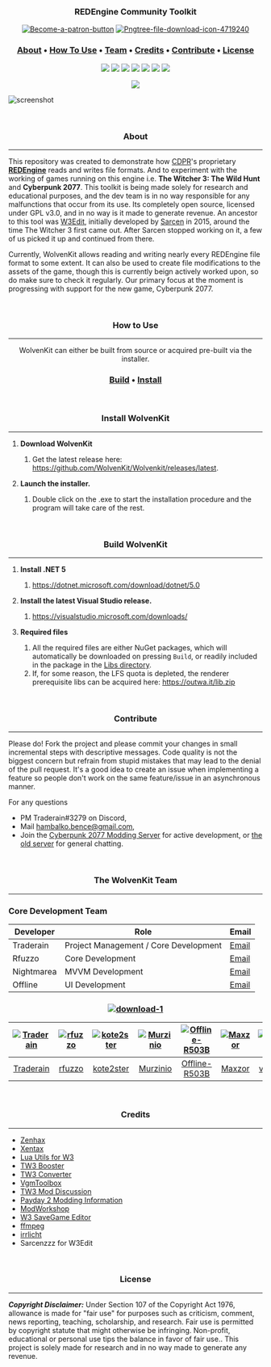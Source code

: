 
<h3 align="center">
  <br>
  <a href="https://redmodding.org/"><img src="https://media.discordapp.net/attachments/803619861170225203/811665837218856970/banner2.png?width=960&height=305" alt="" ></a>
  <br>
  REDEngine Community Toolkit
  <br>
</h3>

</p>
  <p align="center"> 
    <a href="https://patreon.com/traderain"><img src="https://i.ibb.co/RBZKRg4/Become-a-patron-button.png" alt="Become-a-patron-button" border="0"></a>
  <a href="https://github.com/WolvenKit/Wolvenkit/releases/latest"><img src="https://i.ibb.co/272nyjJ/Pngtree-file-download-icon-4719240.png" alt="Pngtree-file-download-icon-4719240" border="0"></a>  
</p>

<h3 align="center">
  <a href="#About">About</a> •
  <a href="#how-to-use">How To Use</a> •
  <a href="#team">Team</a> •
  <a href="#credits">Credits</a> • 
  <a href="#contributing">Contribute</a> •
  <a href="#license">License</a>
 
</h3>

<p align="center">
  <a href="https://github.com/WolvenKit/Wolvenkit/releases"><img src="https://img.shields.io/github/downloads/WolvenKit/Wolven-Kit/total"></a>
  <a href="https://github.com/WolvenKit/Wolvenkit/actions?query=workflow%3AWolvenKit-Nightly"><img src="https://github.com/WolvenKit/Wolven-kit/workflows/WolvenKit-Nightly/badge.svg"></a>
  <a href="https://github.com/WolvenKit/Wolven-kit/issues"><img src="https://img.shields.io/github/issues/WolvenKit/Wolven-kit.svg"></a>
  <a href="https://github.com/WolvenKit/Wolven-kit/network"><img src="https://img.shields.io/github/forks/WolvenKit/Wolven-kit.svg"></a>
  <a href="https://github.com/WolvenKit/Wolven-kit/stargazers"><img src="https://img.shields.io/github/stars/WolvenKit/Wolven-kit.svg"></a>    
  <a href="https://raw.githubusercontent.com/WolvenKit/Wolven-kit/master/LICENSE"><img src="https://img.shields.io/badge/license-AGPL-blue.svg"></a>
  <a href="https://discord.gg/cp77modding"><img src="https://img.shields.io/discord/717692382849663036.svg?label=&logo=discord&logoColor=ffffff&color=7389D8&labelColor=6A7EC2">  </a>  
<p align="center"> 
 <img src="https://media.discordapp.net/attachments/803648048018096170/809406032336912394/unknown.png?width=837&height=640"> 
</p>

![screenshot](https://cdn.discordapp.com/attachments/788051447081598976/811578293676539904/unknown.png)

<div id="about">&zwnj;</div>
<h3 align="center">About</h3>

---

This repository was created to demonstrate how [CDPR](https://en.wikipedia.org/wiki/CD_Projekt)'s proprietary [**REDEngine**](https://en.wikipedia.org/wiki/CD_Projekt#REDengine) reads and writes file formats.
And to experiment with the working of games running on this engine i.e. **The Witcher 3: The Wild Hunt** and **Cyberpunk 2077**. 
This toolkit is being made solely for research and educational purposes, and the dev team is in no way responsible for any malfunctions that occur from its use.
Its completely open source, licensed under GPL v3.0, and in no way is it made to generate revenue.
An ancestor to this tool was [W3Edit](https://drive.google.com/file/d/0B3axqSlhNHOOYmpkWk83TXRkZmM/view), initially developed by [Sarcen](http://forums.cdprojektred.com/forum/en/the-witcher-series/the-witcher-3-wild-hunt/mod-discussions/58758-mod-editor) in 2015, around the time The Witcher 3 first came out.
After Sarcen stopped working on it, a few of us picked it up and continued from there.

Currently, WolvenKit allows reading and writing nearly every REDEngine file format to some extent. 
It can also be used to create file modifications to the assets of the game, though this is currently beign actively worked upon, so do make sure to check it regularly.
Our primary focus at the moment is progressing with support for the new game, Cyberpunk 2077.

<div id="how-to-use">&zwnj;</div>
<h3 align="center">How to Use</h3>

---
<p align="center">WolvenKit can either be built from source or acquired pre-built via the installer.</p>
  
<h3 align="center">
  <a href="#building">Build</a> •
  <a href="#install">Install</a> 
</h3>

<div id="install">&zwnj;</div>
<h3 align="center">Install WolvenKit</h3>

---

1. **Download WolvenKit**
   1. Get the latest release here: https://github.com/WolvenKit/Wolvenkit/releases/latest.

2. **Launch the installer.**
   1. Double click on the .exe to start the installation procedure and the program will take care of the rest.

<div id="building">&zwnj;</div>
<h3 align="center">Build WolvenKit</h3>

---

1. **Install .NET 5**
   1. https://dotnet.microsoft.com/download/dotnet/5.0

2. **Install the latest Visual Studio release.**
   1. https://visualstudio.microsoft.com/downloads/

3. **Required files**
   1. All the required files are either NuGet packages, which will automatically be downloaded on pressing `Build`, or readily included in the package in the [Libs directory](/Libs/).
   1. If, for some reason, the LFS quota is depleted, the renderer prerequisite libs can be acquired here: https://outwa.it/lib.zip



<div id="contributing">&zwnj;</div>
<h3 align="center">Contribute</h3>

---

Please do! Fork the project and please commit your changes in small incremental steps with descriptive messages.
Code quality is not the biggest concern but refrain from stupid mistakes that may lead to the denial of the pull request.
It's a good idea to create an issue when implementing a feature so people don't work on the same feature/issue in an asynchronous manner.

For any questions
- PM Traderain#3279 on Discord,
- Mail hambalko.bence@gmail.com,
- Join the [Cyberpunk 2077 Modding Server](discord.gg/Epkq79kd96) for active development, or [the old server](https://discordapp.com/invite/tdSUQQe) for general chatting.

<div id="team">&zwnj;</div>
<h3 align="center">The WolvenKit Team</h3>

---

<h3 align="left">Core Development Team</h3>

Developer | Role | Email
------------ | ------------- | -------------
Traderain | Project Management / Core Development | [Email](mailto:hambalko.bence@gmail.com) 
Rfuzzo | Core Development | [Email](mailto:r.fuzzo@gmail.com) 
Nightmarea | MVVM Development | [Email](mailto:kote2ster@gmail.com) 
Offline | UI Development | [Email](mailto:sodanakin@gmail.com) 



<h3 align="center"><a href="https://imgbb.com/"><img src="https://i.ibb.co/ky17Xj9/download-1.png" alt="download-1" border="0"></a>
</h3>

<!-- readme: contributors -start -->
[<img alt="Traderain" src="https://avatars.githubusercontent.com/u/6411732?v=4&s=117 width=117">](https://github.com/Traderain) |[<img alt="rfuzzo" src="https://avatars.githubusercontent.com/u/37657287?v=4&s=117 width=117">](https://github.com/rfuzzo) |[<img alt="kote2ster" src="https://avatars.githubusercontent.com/u/7668964?v=4&s=117 width=117">](https://github.com/kote2ster) |[<img alt="Murzinio" src="https://avatars.githubusercontent.com/u/17109925?v=4&s=117 width=117">](https://github.com/Murzinio) |[<img alt="Offline-R503B" src="https://avatars.githubusercontent.com/u/11785451?v=4&s=117 width=117">](https://github.com/Offline-R503B) |[<img alt="Maxzor" src="https://avatars.githubusercontent.com/u/16599683?v=4&s=117 width=117">](https://github.com/Maxzor) |[<img alt="vonLeebpl" src="https://avatars.githubusercontent.com/u/18351077?v=4&s=117 width=117">](https://github.com/vonLeebpl) |[<img alt="TheBloke" src="https://avatars.githubusercontent.com/u/784313?v=4&s=117 width=117">](https://github.com/TheBloke) |[<img alt="jato" src="https://avatars.githubusercontent.com/u/65016231?v=4&s=117 width=117">](https://github.com/ja-to) |[<img alt="michaelpolakatwork" src="https://avatars.githubusercontent.com/u/8367868?v=4&s=117 width=117">](https://github.com/michaelpolakatwork) |[<img alt="DerinHalil" src="https://avatars.githubusercontent.com/u/50413946?v=4&s=117 width=117">](https://github.com/DerinHalil) |[<img alt="HitmanHimself" src="https://avatars.githubusercontent.com/u/76775663?v=4&s=117 width=117">](https://github.com/HitmanHimself) |[<img alt="Lim3zer0" src="https://avatars.githubusercontent.com/u/37447664?v=4&s=117 width=117">](https://github.com/Lim3zer0) |[<img alt="phrisk" src="https://avatars.githubusercontent.com/u/2071877?v=4&s=117 width=117">](https://github.com/phrisk) |[<img alt="ali-alidoust" src="https://avatars.githubusercontent.com/u/11314833?v=4&s=117 width=117">](https://github.com/ali-alidoust) |[<img alt="Anras573" src="https://avatars.githubusercontent.com/u/3352626?v=4&s=117 width=117">](https://github.com/Anras573) |[<img alt="carlosproiete" src="https://avatars.githubusercontent.com/u/33644328?v=4&s=117 width=117">](https://github.com/carlosproiete) |[<img alt="Jicksaw" src="https://avatars.githubusercontent.com/u/4146763?v=4&s=117 width=117">](https://github.com/Jicksaw) |[<img alt="TheFusion21" src="https://avatars.githubusercontent.com/u/19536820?v=4&s=117 width=117">](https://github.com/TheFusion21) |[<img alt="mattstates" src="https://avatars.githubusercontent.com/u/10776356?v=4&s=117 width=117">](https://github.com/mattstates) |[<img alt="robymontyz" src="https://avatars.githubusercontent.com/u/1668164?v=4&s=117 width=117">](https://github.com/robymontyz) |[<img alt="Strahlemann83" src="https://avatars.githubusercontent.com/u/34252137?v=4&s=117 width=117">](https://github.com/Strahlemann83) |[<img alt="sw3dg1n" src="https://avatars.githubusercontent.com/u/56805141?v=4&s=117 width=117">](https://github.com/sw3dg1n) |[<img alt="dingdio" src="https://avatars.githubusercontent.com/u/4729750?v=4&s=117 width=117">](https://github.com/dingdio) |[<img alt="dnandha" src="https://avatars.githubusercontent.com/u/29749761?v=4&s=117 width=117">](https://github.com/dnandha) |[<img alt="hrkrx" src="https://avatars.githubusercontent.com/u/5176531?v=4&s=117 width=117">](https://github.com/hrkrx) |[<img alt="philippTheCat" src="https://avatars.githubusercontent.com/u/120595?v=4&s=117 width=117">](https://github.com/philippTheCat) |
:---:|:---:|:---:|:---:|:---:|:---:|:---:|:---:|:---:|:---:|:---:|:---:|:---:|:---:|:---:|:---:|:---:|:---:|:---:|:---:|:---:|:---:|:---:|:---:|:---:|:---:|:---:|
[Traderain](https://github.com/Traderain)|[rfuzzo](https://github.com/rfuzzo)|[kote2ster](https://github.com/kote2ster)|[Murzinio](https://github.com/Murzinio)|[Offline-R503B](https://github.com/Offline-R503B)|[Maxzor](https://github.com/Maxzor)|[vonLeebpl](https://github.com/vonLeebpl)|[TheBloke](https://github.com/TheBloke)|[ja-to](https://github.com/ja-to)|[michaelpolakatwork](https://github.com/michaelpolakatwork)|[DerinHalil](https://github.com/DerinHalil)|[HitmanHimself](https://github.com/HitmanHimself)|[Lim3zer0](https://github.com/Lim3zer0)|[phrisk](https://github.com/phrisk)|[ali-alidoust](https://github.com/ali-alidoust)|[Anras573](https://github.com/Anras573)|[carlosproiete](https://github.com/carlosproiete)|[Jicksaw](https://github.com/Jicksaw)|[TheFusion21](https://github.com/TheFusion21)|[mattstates](https://github.com/mattstates)|[robymontyz](https://github.com/robymontyz)|[Strahlemann83](https://github.com/Strahlemann83)|[sw3dg1n](https://github.com/sw3dg1n)|[dingdio](https://github.com/dingdio)|[dnandha](https://github.com/dnandha)|[hrkrx](https://github.com/hrkrx)|[philippTheCat](https://github.com/philippTheCat)|
<!-- readme: contributors -end -->

<div id="credits">&zwnj;</div>
<h3 align="center">Credits</h3>

---

- [Zenhax](https://zenhax.com)
- [Xentax](https://xentax.com)
- [Lua Utils for W3](https://github.com/hhrhhr/Lua-utils-for-Witcher-3)
- [TW3 Booster](https://github.com/gamebooster/witcher3-booster)
- [TW3 Converter](https://bitbucket.org/jlouis/witcherconverter)
- [VgmToolbox](https://sourceforge.net/projects/vgmtoolbox/)
- [TW3 Mod Discussion](http://forums.cdprojektred.com/forum/en/the-witcher-series/the-witcher-3-wild-hunt/mod-discussions)
- [Payday 2 Modding Information](https://bitbucket.org/zabb65/payday-2-modding-information)
- [ModWorkshop](https://modworkshop.net/showthread.php?tid=101)
- [W3 SaveGame Editor](https://github.com/Atvaark/W3SavegameEditor)
- [ffmpeg](https://www.ffmpeg.org/)
- [irrlicht](http://irrlicht.sourceforge.net/)
- Sarcenzzz for W3Edit



<div id="license">&zwnj;</div>
<h3 align="center">License</h3>

---

***Copyright Disclaimer:*** Under Section 107 of the Copyright Act 1976, allowance is made for "fair use" for purposes such as criticism, comment, news reporting, teaching, scholarship, and research. Fair use is permitted by copyright statute that might otherwise be infringing. Non-profit, educational or personal use tips the balance in favor of fair use.. This project is solely made for research and in no way made to generate any revenue.

